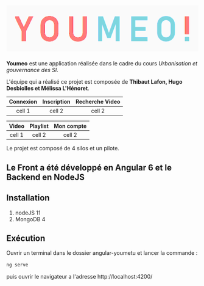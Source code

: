![Logo](img/youemo-ban.png)
--------
**Youmeo** est une application réalisée dans le cadre du cours *Urbanisation et gouvernance des SI*.

L'équipe qui a réalisé ce projet est composée de **Thibaut Lafon, Hugo Desbiolles et Mélissa L'Hénoret**.

| **Connexion** | **Inscription** | **Recherche Video** | 
| :-----------: | :-------------: | :-----------------: | 
| cell 1        | cell 2          | cell 2              |

| **Video** | **Playlist** | **Mon compte** | 
| :-------: | :----------: | :------------: | 
| cell 1    | cell 2       | cell 2         |

Le projet est composé de 4 silos et un pilote.

Le Front a été développé en Angular 6 et le Backend en NodeJS
--------
## Installation
1. nodeJS 11
2. MongoDB 4

## Exécution
Ouvrir un terminal dans le dossier angular-youmetu et lancer la commande : 
```bash
ng serve
```
puis ouvrir le navigateur a l'adresse http://localhost:4200/



